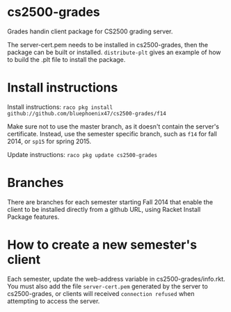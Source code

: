 cs2500-grades
==========

Grades handin client package for CS2500 grading server.

The server-cert.pem needs to be installed in cs2500-grades, then the package can be built or installed. `distribute-plt` gives an example of how to build the .plt file to install the package.

# Install instructions
Install instructions:
```raco pkg install github://github.com/bluephoenix47/cs2500-grades/f14```

Make sure not to use the master branch, as it doesn't contain the server's certificate. Instead, use the semester specific branch, such as `f14` for fall 2014, or `sp15` for spring 2015.

Update instructions:
```raco pkg update cs2500-grades```

# Branches
There are branches for each semester starting Fall 2014 that enable the client to be installed directly from a github URL, using Racket Install Package features.

# How to create a new semester's client
Each semester, update the web-address variable in cs2500-grades/info.rkt. You must also add the file `server-cert.pem` generated by the server to cs2500-grades, or clients will received `connection refused` when attempting to access the server.
